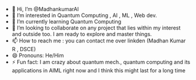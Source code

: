 - 👋 Hi, I’m @MadhankumarAI
- 👀 I’m interested in Quantum Computing , AI , ML , Web dev.
- 🌱 I’m currently learning Quantum Computing
- 💞️ I’m looking to collaborate on any project that lies within my interest and outside too. I am ready to explore and master things.
- 📫 How to reach me : you can contact me over linkden (Madhan Kumar R , DSCE)
- 😄 Pronouns: He/Him
- ⚡ Fun fact: I am crazy about quantum mech., quantum computing and its applications in AIML right now and I think this might last for a long time

<!---
MadhankumarAI/MadhankumarAI is a ✨ special ✨ repository because its `README.md` (this file) appears on your GitHub profile.
You can click the Preview link to take a look at your changes.
--->
